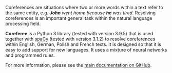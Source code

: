 Coreferences are situations where two or more words within a text refer to the same entity, e.g. *__John__ went home because __he__ was tired*. Resolving coreferences is an important general task within the natural language processing field.

<b>Coreferee</b> is a Python 3 library (tested with version 3.9.5) that is used together with [spaCy](https://spacy.io/) (tested with version 3.1.2) to resolve coreferences within English, German, Polish and French texts. It is designed so that it is easy to add support for new languages. It uses a mixture of neural networks and programmed rules.

For more information, please see the [main documentation on GitHub](https://github.com/msg-systems/coreferee).
